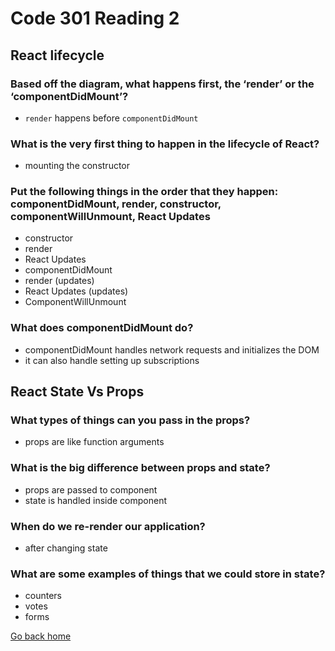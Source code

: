 # Code 301 Reading 2

## React lifecycle

### Based off the diagram, what happens first, the ‘render’ or the ‘componentDidMount’?

- `render` happens before `componentDidMount`

### What is the very first thing to happen in the lifecycle of React?

- mounting the constructor

### Put the following things in the order that they happen: componentDidMount, render, constructor, componentWillUnmount, React Updates

- constructor
- render
- React Updates
- componentDidMount
- render (updates)
- React Updates (updates)
- ComponentWillUnmount

### What does componentDidMount do?

- componentDidMount handles network requests and initializes the DOM
- it can also handle setting up subscriptions

## React State Vs Props

### What types of things can you pass in the props?

- props are like function arguments

### What is the big difference between props and state?

- props are passed to component
- state is handled inside component

### When do we re-render our application?

- after changing state

### What are some examples of things that we could store in state?

- counters
- votes
- forms

[Go back home](/reading-notes/)

